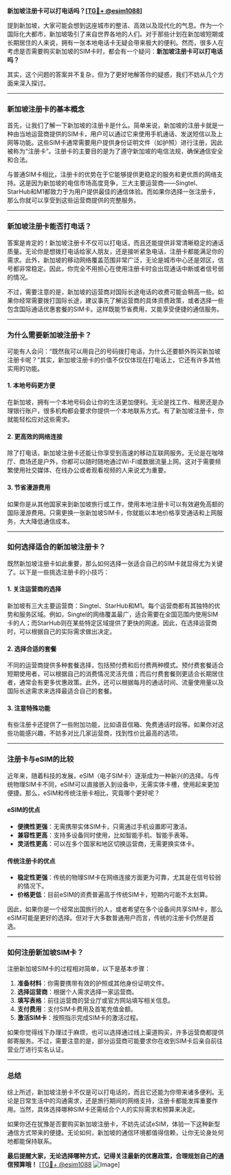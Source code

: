**新加坡注册卡可以打电话吗？[[TG💪+ @esim1088](https://t.me/s/esim1088)]**

提到新加坡，大家可能会想到这座城市的整洁、高效以及现代化的气息。作为一个国际化大都市，新加坡吸引了来自世界各地的人们。对于那些计划在新加坡短期或长期居住的人来说，拥有一张本地电话卡无疑会带来极大的便利。然而，很多人在考虑是否需要购买新加坡的SIM卡时，都会有一个疑问：**新加坡注册卡可以打电话吗？**

其实，这个问题的答案并不复杂，但为了更好地解答你的疑惑，我们不妨从几个方面来深入探讨。

---

### **新加坡注册卡的基本概念**

首先，让我们了解一下新加坡的注册卡是什么。简单来说，新加坡的注册卡就是一种由当地运营商提供的SIM卡，用户可以通过它来使用手机通话、发送短信以及上网等功能。这些SIM卡通常需要用户提供身份证明文件（如护照）进行注册，因此被称为“注册卡”。注册卡的主要目的是为了遵守新加坡的电信法规，确保通信安全和合法。

与普通SIM卡相比，注册卡的优势在于它能够提供更稳定的服务和更优质的网络支持。这是因为新加坡的电信市场高度竞争，三大主要运营商——Singtel、StarHub和M1都致力于为用户提供最佳的通信体验。而如果你选择一张注册卡，那么你就可以享受到这些运营商提供的完整服务。

---

### **新加坡注册卡能否打电话？**

答案是肯定的！新加坡注册卡不仅可以打电话，而且还能提供非常清晰稳定的通话质量。无论你是想拨打电话给家人朋友，还是接听紧急电话，注册卡都能满足你的需求。此外，新加坡的移动网络覆盖范围非常广泛，无论是城市中心还是郊区，信号都非常稳定。因此，你完全不用担心在使用注册卡时会出现通话中断或者信号弱的情况。

不过，需要注意的是，新加坡的运营商对国际长途电话的收费可能会稍高一些。如果你经常需要拨打国际长途，建议事先了解运营商的具体资费政策，或者选择一些包含国际通话优惠套餐的SIM卡。这样既能节省费用，又能享受便捷的通信服务。

---

### **为什么需要新加坡注册卡？**

可能有人会问：“既然我可以用自己的号码拨打电话，为什么还要额外购买新加坡注册卡呢？”其实，新加坡注册卡的价值不仅仅体现在打电话上，它还有许多其他实用的功能。

#### **1. 本地号码更方便**
在新加坡，拥有一个本地号码会让你的生活更加便利。无论是找工作、租房还是办理银行账户，很多机构都会要求你提供一个本地联系方式。有了新加坡注册卡，你就能轻松应对这些需求。

#### **2. 更高效的网络连接**
除了打电话，新加坡注册卡还能让你享受到高速的移动互联网服务。无论是在咖啡厅、商场还是户外，你都可以随时随地通过Wi-Fi或数据流量上网。这对于需要频繁使用社交媒体、在线办公或者观看视频的人来说尤为重要。

#### **3. 节省漫游费用**
如果你是从其他国家来到新加坡旅行或工作，使用本地注册卡可以有效避免高额的国际漫游费用。只需更换一张新加坡SIM卡，你就能以本地价格享受通话和上网服务，大大降低通信成本。

---

### **如何选择适合的新加坡注册卡？**

既然新加坡注册卡如此重要，那么如何选择一张适合自己的SIM卡就显得尤为关键了。以下是一些挑选注册卡的小技巧：

#### **1. 关注运营商的选择**
新加坡有三大主要运营商：Singtel、StarHub和M1。每个运营商都有其独特的优势和服务区域。例如，Singtel的网络覆盖最广，适合需要在全国范围内使用SIM卡的人；而StarHub则在某些特定区域提供了更快的网速。因此，在选择运营商时，可以根据自己的实际需求做出决定。

#### **2. 选择合适的套餐**
不同的运营商提供多种套餐选择，包括预付费和后付费两种模式。预付费套餐适合短期使用者，可以根据自己的消费情况灵活充值；而后付费套餐则更适合长期居住者，通常会有更多优惠政策。此外，还可以根据每月的通话时间、流量使用量以及国际长途需求来选择最适合自己的套餐。

#### **3. 注意特殊功能**
有些注册卡还提供了一些附加功能，比如语音信箱、免费通话时段等。如果你对这些功能感兴趣，不妨多对比几家运营商，找到性价比最高的选项。

---

### **注册卡与eSIM的比较**

近年来，随着科技的发展，eSIM（电子SIM卡）逐渐成为一种新兴的选择。与传统物理SIM卡不同，eSIM可以直接嵌入到设备中，无需实体卡槽，使用起来更加便捷。那么，eSIM和传统注册卡相比，究竟哪个更好呢？

#### **eSIM的优点**
- **便携性更强**：无需携带实体SIM卡，只需通过手机设置即可激活。
- **兼容性更高**：支持多设备同时使用，比如智能手机、智能手表等。
- **灵活性更高**：可以在多个国家和地区切换运营商，无需更换实体卡。

#### **传统注册卡的优点**
- **稳定性更强**：传统的物理SIM卡在网络连接方面更为可靠，尤其是在信号较弱的情况下。
- **价格更低**：目前eSIM的资费普遍高于传统SIM卡，短期内可能不太划算。

因此，如果你是一个经常出国旅行的人，或者希望在多个设备间共享SIM卡，那么eSIM可能是更好的选择。但对于大多数普通用户而言，传统的注册卡仍然是首选。

---

### **如何注册新加坡SIM卡？**

注册新加坡SIM卡的过程相对简单，以下是基本步骤：

1. **准备材料**：你需要携带有效的护照或其他身份证明文件。
2. **选择运营商**：根据个人需求选择一家运营商。
3. **填写表格**：前往运营商的营业厅或官方网站填写相关信息。
4. **支付费用**：支付SIM卡费用及首笔充值金额。
5. **激活SIM卡**：按照指示完成SIM卡的激活过程。

如果你觉得线下办理过于麻烦，也可以选择通过线上渠道购买，许多运营商都提供邮寄服务。不过，需要注意的是，部分运营商可能要求你在收到SIM卡后亲自前往营业厅进行实名认证。

---

### **总结**

综上所述，新加坡注册卡不仅是可以打电话的，而且它还能为你带来诸多便利。无论是日常生活中的沟通需求，还是旅行期间的网络支持，注册卡都能发挥重要作用。当然，具体选择哪种SIM卡还需结合个人的实际需求和预算来决定。

如果你还在犹豫是否要购买新加坡注册卡，不妨先试试eSIM，体验一下这种新型通信方式带来的便捷。无论如何，新加坡的通信环境都值得信赖，让你无论身处何地都能保持联系。

**最后提醒大家，无论选择哪种方式，记得关注最新的优惠政策，合理规划自己的通信预算哦！** [[TG💪+ @esim1088](https://t.me/s/esim1088) ![Image](https://i.postimg.cc/4NQfJmqS/Snipaste-2025-05-13-00-14-12.png)]